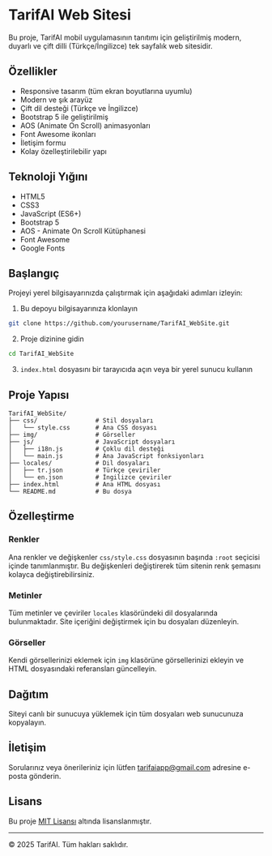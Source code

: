 # TarifAI Web Sitesi

Bu proje, TarifAI mobil uygulamasının tanıtımı için geliştirilmiş modern, duyarlı ve çift dilli (Türkçe/İngilizce) tek sayfalık web sitesidir.

## Özellikler

- Responsive tasarım (tüm ekran boyutlarına uyumlu)
- Modern ve şık arayüz
- Çift dil desteği (Türkçe ve İngilizce)
- Bootstrap 5 ile geliştirilmiş
- AOS (Animate On Scroll) animasyonları
- Font Awesome ikonları
- İletişim formu
- Kolay özelleştirilebilir yapı

## Teknoloji Yığını

- HTML5
- CSS3
- JavaScript (ES6+)
- Bootstrap 5
- AOS - Animate On Scroll Kütüphanesi
- Font Awesome
- Google Fonts

## Başlangıç

Projeyi yerel bilgisayarınızda çalıştırmak için aşağıdaki adımları izleyin:

1. Bu depoyu bilgisayarınıza klonlayın
```bash
git clone https://github.com/yourusername/TarifAI_WebSite.git
```

2. Proje dizinine gidin
```bash
cd TarifAI_WebSite
```

3. `index.html` dosyasını bir tarayıcıda açın veya bir yerel sunucu kullanın

## Proje Yapısı

```
TarifAI_WebSite/
├── css/                # Stil dosyaları
│   └── style.css       # Ana CSS dosyası
├── img/                # Görseller
├── js/                 # JavaScript dosyaları
│   ├── i18n.js         # Çoklu dil desteği
│   └── main.js         # Ana JavaScript fonksiyonları
├── locales/            # Dil dosyaları
│   ├── tr.json         # Türkçe çeviriler
│   └── en.json         # İngilizce çeviriler
├── index.html          # Ana HTML dosyası
└── README.md           # Bu dosya
```

## Özelleştirme

### Renkler
Ana renkler ve değişkenler `css/style.css` dosyasının başında `:root` seçicisi içinde tanımlanmıştır. Bu değişkenleri değiştirerek tüm sitenin renk şemasını kolayca değiştirebilirsiniz.

### Metinler
Tüm metinler ve çeviriler `locales` klasöründeki dil dosyalarında bulunmaktadır. Site içeriğini değiştirmek için bu dosyaları düzenleyin.

### Görseller
Kendi görsellerinizi eklemek için `img` klasörüne görsellerinizi ekleyin ve HTML dosyasındaki referansları güncelleyin.

## Dağıtım

Siteyi canlı bir sunucuya yüklemek için tüm dosyaları web sunucunuza kopyalayın.

## İletişim

Sorularınız veya önerileriniz için lütfen tarifaiapp@gmail.com adresine e-posta gönderin.

## Lisans

Bu proje [MIT Lisansı](LICENSE) altında lisanslanmıştır.

---

© 2025 TarifAI. Tüm hakları saklıdır. 